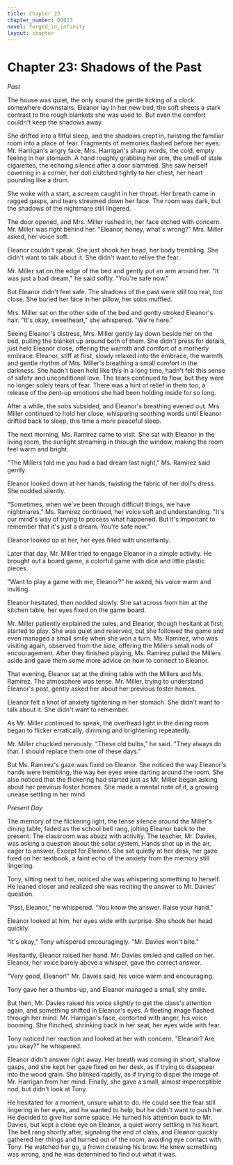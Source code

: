```yaml
---
title: Chapter 23
chapter_number: 00023
novel: forged_in_infinity
layout: chapter
---
```


# **Chapter 23: Shadows of the Past**

*Past*

The house was quiet, the only sound the gentle ticking of a clock
somewhere downstairs. Eleanor lay in her new bed, the soft sheets a
stark contrast to the rough blankets she was used to. But even the
comfort couldn\'t keep the shadows away.

She drifted into a fitful sleep, and the shadows crept in, twisting the
familiar room into a place of fear. Fragments of memories flashed before
her eyes: Mr. Harrigan's angry face, Mrs. Harrigan's sharp words, the
cold, empty feeling in her stomach. A hand roughly grabbing her arm, the
smell of stale cigarettes, the echoing silence after a door slammed. She
saw herself cowering in a corner, her doll clutched tightly to her
chest, her heart pounding like a drum.

She woke with a start, a scream caught in her throat. Her breath came in
ragged gasps, and tears streamed down her face. The room was dark, but
the shadows of the nightmare still lingered.

The door opened, and Mrs. Miller rushed in, her face etched with
concern. Mr. Miller was right behind her. "Eleanor, honey, what's
wrong?" Mrs. Miller asked, her voice soft.

Eleanor couldn't speak. She just shook her head, her body trembling. She
didn't want to talk about it. She didn't want to relive the fear.

Mr. Miller sat on the edge of the bed and gently put an arm around her.
"It was just a bad dream," he said softly. "You're safe now."

But Eleanor didn't feel safe. The shadows of the past were still too
real, too close. She buried her face in her pillow, her sobs muffled.

Mrs. Miller sat on the other side of the bed and gently stroked
Eleanor's hair. "It's okay, sweetheart," she whispered. "We're here."

Seeing Eleanor's distress, Mrs. Miller gently lay down beside her on the
bed, pulling the blanket up around both of them. She didn't press for
details, just held Eleanor close, offering the warmth and comfort of a
motherly embrace. Eleanor, stiff at first, slowly relaxed into the
embrace, the warmth and gentle rhythm of Mrs. Miller's breathing a small
comfort in the darkness. She hadn't been held like this in a long time,
hadn't felt this sense of safety and unconditional love. The tears
continued to flow, but they were no longer solely tears of fear. There
was a hint of relief in them too, a release of the pent-up emotions she
had been holding inside for so long.

After a while, the sobs subsided, and Eleanor's breathing evened out.
Mrs. Miller continued to hold her close, whispering soothing words until
Eleanor drifted back to sleep, this time a more peaceful sleep.

The next morning, Ms. Ramirez came to visit. She sat with Eleanor in the
living room, the sunlight streaming in through the window, making the
room feel warm and bright.

"The Millers told me you had a bad dream last night," Ms. Ramirez said
gently.

Eleanor looked down at her hands, twisting the fabric of her doll's
dress. She nodded silently.

"Sometimes, when we've been through difficult things, we have
nightmares," Ms. Ramirez continued, her voice soft and understanding.
"It's our mind's way of trying to process what happened. But it's
important to remember that it's just a dream. You're safe now."

Eleanor looked up at her, her eyes filled with uncertainty.

Later that day, Mr. Miller tried to engage Eleanor in a simple activity.
He brought out a board game, a colorful game with dice and little
plastic pieces.

"Want to play a game with me, Eleanor?" he asked, his voice warm and
inviting.

Eleanor hesitated, then nodded slowly. She sat across from him at the
kitchen table, her eyes fixed on the game board.

Mr. Miller patiently explained the rules, and Eleanor, though hesitant
at first, started to play. She was quiet and reserved, but she followed
the game and even managed a small smile when she won a turn. Ms.
Ramirez, who was visiting again, observed from the side, offering the
Millers small nods of encouragement. After they finished playing, Ms.
Ramirez pulled the Millers aside and gave them some more advice on how
to connect to Eleanor.

That evening, Eleanor sat at the dining table with the Millers and Ms.
Ramirez. The atmosphere was tense. Mr. Miller, trying to understand
Eleanor's past, gently asked her about her previous foster homes.

Eleanor felt a knot of anxiety tightening in her stomach. She didn't
want to talk about it. She didn't want to remember.

As Mr. Miller continued to speak, the overhead light in the dining room
began to flicker erratically, dimming and brightening repeatedly.

Mr. Miller chuckled nervously. "These old bulbs," he said. "They always
do that. I should replace them one of these days."

But Ms. Ramirez's gaze was fixed on Eleanor. She noticed the way
Eleanor's hands were trembling, the way her eyes were darting around the
room. She also noticed that the flickering had started just as Mr.
Miller began asking about her previous foster homes. She made a mental
note of it, a growing unease settling in her mind.

*Present Day*

The memory of the flickering light, the tense silence around the
Miller's dining table, faded as the school bell rang, jolting Eleanor
back to the present. The classroom was abuzz with activity. The teacher,
Mr. Davies, was asking a question about the solar system. Hands shot up
in the air, eager to answer. Except for Eleanor. She sat quietly at her
desk, her gaze fixed on her textbook, a faint echo of the anxiety from
the memory still lingering.

Tony, sitting next to her, noticed she was whispering something to
herself. He leaned closer and realized she was reciting the answer to
Mr. Davies' question.

"Psst, Eleanor," he whispered. "You know the answer. Raise your hand."

Eleanor looked at him, her eyes wide with surprise. She shook her head
quickly.

"It's okay," Tony whispered encouragingly. "Mr. Davies won't bite."

Hesitantly, Eleanor raised her hand. Mr. Davies smiled and called on
her. Eleanor, her voice barely above a whisper, gave the correct answer.

"Very good, Eleanor!" Mr. Davies said, his voice warm and encouraging.

Tony gave her a thumbs-up, and Eleanor managed a small, shy smile.

But then, Mr. Davies raised his voice slightly to get the class's
attention again, and something shifted in Eleanor's eyes. A fleeting
image flashed through her mind: Mr. Harrigan's face, contorted with
anger, his voice booming. She flinched, shrinking back in her seat, her
eyes wide with fear.

Tony noticed her reaction and looked at her with concern. "Eleanor? Are
you okay?" he whispered.

Eleanor didn't answer right away. Her breath was coming in short,
shallow gasps, and she kept her gaze fixed on her desk, as if trying to
disappear into the wood grain. She blinked rapidly, as if trying to
dispel the image of Mr. Harrigan from her mind. Finally, she gave a
small, almost imperceptible nod, but didn't look at Tony.

He hesitated for a moment, unsure what to do. He could see the fear
still lingering in her eyes, and he wanted to help, but he didn't want
to push her. He decided to give her some space. He turned his attention
back to Mr. Davies, but kept a close eye on Eleanor, a quiet worry
settling in his heart. The bell rang shortly after, signaling the end of
class, and Eleanor quickly gathered her things and hurried out of the
room, avoiding eye contact with Tony. He watched her go, a frown
creasing his brow. He knew something was wrong, and he was determined to
find out what it was.
